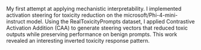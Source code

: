 My first attempt at applying mechanistic interpretability. I implemented activation steering for toxicity reduction on the microsoft/Phi-4-mini-instruct model. Using the RealToxicityPrompts dataset, I applied Contrastive Activation Addition (CAA) to generate steering vectors that reduced toxic outputs while preserving performance on benign prompts. This work revealed an interesting inverted toxicity response pattern.
